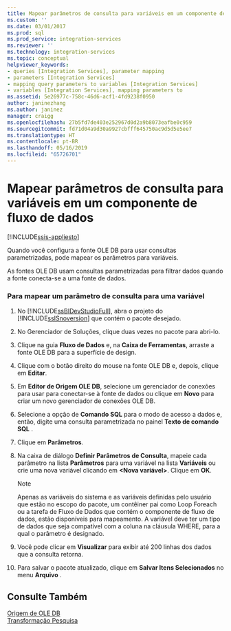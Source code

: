 ```yaml
---
title: Mapear parâmetros de consulta para variáveis em um componente de fluxo de dados | Microsoft Docs
ms.custom: ''
ms.date: 03/01/2017
ms.prod: sql
ms.prod_service: integration-services
ms.reviewer: ''
ms.technology: integration-services
ms.topic: conceptual
helpviewer_keywords:
- queries [Integration Services], parameter mapping
- parameters [Integration Services]
- mapping query parameters to variables [Integration Services]
- variables [Integration Services], mapping parameters to
ms.assetid: 5e26977c-758c-46d6-acf1-4fd9238f0950
author: janinezhang
ms.author: janinez
manager: craigg
ms.openlocfilehash: 27b5fd7de403e252967d0d2a9b8073eafbe0c959
ms.sourcegitcommit: fd71d04a9d30a9927cbfff645750ac9d5d5e5ee7
ms.translationtype: HT
ms.contentlocale: pt-BR
ms.lasthandoff: 05/16/2019
ms.locfileid: "65726701"
---
```

# <a name="map-query-parameters-to-variables-in-a-data-flow-component"></a>Mapear parâmetros de consulta para variáveis em um componente de fluxo de dados

[!INCLUDE[ssis-appliesto](../../includes/ssis-appliesto-ssvrpluslinux-asdb-asdw-xxx.md)]


  Quando você configura a fonte OLE DB para usar consultas parametrizadas, pode mapear os parâmetros para variáveis.  
  
 As fontes OLE DB usam consultas parametrizadas para filtrar dados quando a fonte conecta-se a uma fonte de dados.  
  
### <a name="to-map-a-query-parameter-to-a-variable"></a>Para mapear um parâmetro de consulta para uma variável  
  
1.  No [!INCLUDE[ssBIDevStudioFull](../../includes/ssbidevstudiofull-md.md)], abra o projeto do [!INCLUDE[ssISnoversion](../../includes/ssisnoversion-md.md)] que contém o pacote desejado.  
  
2.  No Gerenciador de Soluções, clique duas vezes no pacote para abri-lo.  
  
3.  Clique na guia **Fluxo de Dados** e, na **Caixa de Ferramentas**, arraste a fonte OLE DB para a superfície de design.  
  
4.  Clique com o botão direito do mouse na fonte OLE DB e, depois, clique em **Editar**.  
  
5.  Em **Editor de Origem OLE DB**, selecione um gerenciador de conexões para usar para conectar-se à fonte de dados ou clique em **Novo** para criar um novo gerenciador de conexões OLE DB.  
  
6.  Selecione a opção de **Comando SQL** para o modo de acesso a dados e, então, digite uma consulta parametrizada no painel **Texto de comando SQL** .  
  
7.  Clique em **Parâmetros**.  
  
8.  Na caixa de diálogo **Definir Parâmetros de Consulta**, mapeie cada parâmetro na lista **Parâmetros** para uma variável na lista **Variáveis** ou crie uma nova variável clicando em **\<Nova variável>**. Clique em **OK**.  
  
    > [!NOTE]  
    >  Apenas as variáveis do sistema e as variáveis definidas pelo usuário que estão no escopo do pacote, um contêiner pai como Loop Foreach ou a tarefa de Fluxo de Dados que contém o componente de fluxo de dados, estão disponíveis para mapeamento. A variável deve ter um tipo de dados que seja compatível com a coluna na cláusula WHERE, para a qual o parâmetro é designado.  
  
9. Você pode clicar em **Visualizar** para exibir até 200 linhas dos dados que a consulta retorna.  
  
10. Para salvar o pacote atualizado, clique em **Salvar Itens Selecionados** no menu **Arquivo** .  
  
## <a name="see-also"></a>Consulte Também  
 [Origem de OLE DB](../../integration-services/data-flow/ole-db-source.md)   
 [Transformação Pesquisa](../../integration-services/data-flow/transformations/lookup-transformation.md)  
  
  
